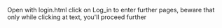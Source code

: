 Open with login.html
click on Log_in to enter further pages, beware that only while clicking at text, you'll proceed further  
